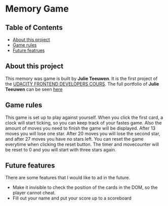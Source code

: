 # Memory Game

## Table of Contents

* [About this project](#about-this-project)
* [Game rules](#game-rules)
* [Future featrues](#future-features)

## About this project
This memory was game is built by **Julie Teeuwen**. It is the first project of the [UDACITY FRONTEND DEVELOPERS COURS](https://eu.udacity.com/course/front-end-web-developer-nanodegree--nd001). The full portfolio of **Julie Teeuwen** can be seen [here](https://github.com/Julie2305/portfolio)

## Game rules
This game is set up to play against yourself. When you click the first card, a clock will start ticking, so you can keep track of your fastes game. Also the amount of moves you need to finish the game will be displayed. After 13 moves you will lose one star. After 20 moves you will lose the second star, and after 27 moves you have no stars left. You can reset the game everytime when clicking the reset button. The timer and movecounter will be reset to 0 and you will start with three stars again. 

## Future features
There are some features that I would like to ad in the future. 
- Make it invisible to check the position of the cards in the DOM, so the player cannot cheat.
- Fill out your name and put your score up to a scoreboard


